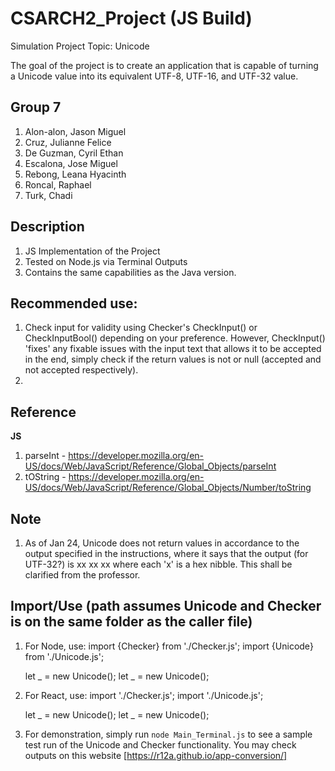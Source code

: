# CSARCH2_Project (JS Build)
Simulation Project
Topic: Unicode

The goal of the project is to create an application that is capable of turning a Unicode value into its equivalent UTF-8, UTF-16, and UTF-32 value.

## Group 7
1. Alon-alon, Jason Miguel
2. Cruz, Julianne Felice
3. De Guzman, Cyril Ethan
4. Escalona, Jose Miguel
5. Rebong, Leana Hyacinth
6. Roncal, Raphael
7. Turk, Chadi

## Description
1. JS Implementation of the Project
2. Tested on Node.js via Terminal Outputs
3. Contains the same capabilities as the Java version.

## Recommended use:
1. Check input for validity using Checker's CheckInput() or CheckInputBool() depending on your preference. However, CheckInput() 'fixes' any fixable issues with the input text that allows it to be accepted in the end, simply check if the return values is not or null (accepted and not accepted respectively).
2. 

## Reference
**JS**
1. parseInt - https://developer.mozilla.org/en-US/docs/Web/JavaScript/Reference/Global_Objects/parseInt
2. tOString - https://developer.mozilla.org/en-US/docs/Web/JavaScript/Reference/Global_Objects/Number/toString

## Note
1. As of Jan 24, Unicode does not return values in accordance to the output specified in the instructions, where it says that the output (for UTF-32?) is xx xx xx where each 'x' is a hex nibble. This shall be clarified from the professor.

## Import/Use (path assumes Unicode and Checker is on the same folder as the caller file)
1. For Node, use:
	import {Checker} from './Checker.js';
	import {Unicode} from './Unicode.js';
	
	let _ = new Unicode();
	let _ = new Unicode();
2. For React, use:
	import './Checker.js';
	import './Unicode.js';
	
	let _ = new Unicode();
	let _ = new Unicode();
3. For demonstration, simply run `node Main_Terminal.js` to see a sample test run of the Unicode and Checker functionality. You may check outputs on this website [https://r12a.github.io/app-conversion/]